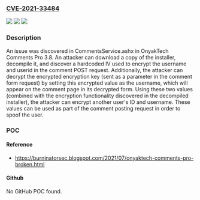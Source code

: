 ### [CVE-2021-33484](https://cve.mitre.org/cgi-bin/cvename.cgi?name=CVE-2021-33484)
![](https://img.shields.io/static/v1?label=Product&message=n%2Fa&color=blue)
![](https://img.shields.io/static/v1?label=Version&message=n%2Fa&color=blue)
![](https://img.shields.io/static/v1?label=Vulnerability&message=n%2Fa&color=brighgreen)

### Description

An issue was discovered in CommentsService.ashx in OnyakTech Comments Pro 3.8. An attacker can download a copy of the installer, decompile it, and discover a hardcoded IV used to encrypt the username and userid in the comment POST request. Additionally, the attacker can decrypt the encrypted encryption key (sent as a parameter in the comment form request) by setting this encrypted value as the username, which will appear on the comment page in its decrypted form. Using these two values (combined with the encryption functionality discovered in the decompiled installer), the attacker can encrypt another user's ID and username. These values can be used as part of the comment posting request in order to spoof the user.

### POC

#### Reference
- https://burninatorsec.blogspot.com/2021/07/onyaktech-comments-pro-broken.html

#### Github
No GitHub POC found.

